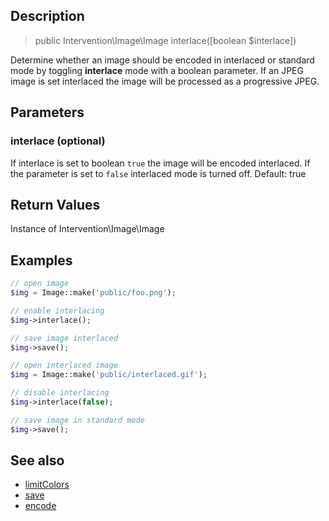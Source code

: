 ## Description

> public Intervention\Image\Image interlace([boolean $interlace])

Determine whether an image should be encoded in interlaced or standard mode by toggling **interlace** mode with a boolean parameter. If an JPEG image is set interlaced the image will be processed as a progressive JPEG.


## Parameters

### interlace (optional)
If interlace is set to boolean ```true``` the image will be encoded interlaced. If the parameter is set to ```false``` interlaced mode is turned off. Default: true


## Return Values
Instance of Intervention\Image\Image

## Examples

```php
// open image
$img = Image::make('public/foo.png');

// enable interlacing
$img->interlace();

// save image interlaced
$img->save();

// open interlaced image
$img = Image::make('public/interlaced.gif');

// disable interlacing
$img->interlace(false);

// save image in standard mode
$img->save();
```

## See also

- [limitColors](/api/limitColors)
- [save](/api/save)
- [encode](/api/encode)
